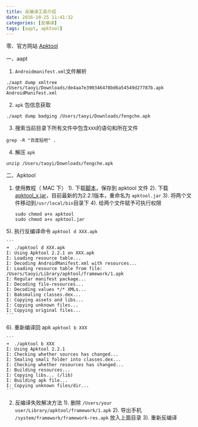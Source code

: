 ```yaml
---
title: 反编译工具介绍
date: 2016-10-25 11:41:32
categories: [反编译]
tags: [aapt, apktool]
---
```



零、官方网站
[Apktool](https://ibotpeaches.github.io/Apktool/)

一、aapt
1. ``Androidmanifest.xml``文件解析
```
./aapt dump xmltree  /Users/taoyi/Downloads/de4aa7e390346478bd6a54549d27787b.apk AndroidManifest.xml
```

<!--more-->

2. ``apk`` 包信息获取
```
./aapt dump badging /Users/taoyi/Downloads/fengche.apk
```
3. 搜索当前目录下所有文件中包含``XXX``的语句和所在文件
```
grep -R "百度贴吧" .
```
4. 解压 ``apk``
```
unzip /Users/taoyi/Downloads/fengche.apk
```



二、Apktool
1. 使用教程（ MAC 下）
1). 下载[脚本](https://raw.githubusercontent.com/iBotPeaches/Apktool/master/scripts/osx/apktool)，保存到 apktool 文件
2). 下载[apktool_x.jar](https://bitbucket.org/iBotPeaches/apktool/downloads)，目前最新的为2.2.1版本，重命名为 ``apktool.jar``
3). 将两个文件移动到``/usr/local/bin``目录下
4). 给两个文件赋予可执行权限
    ```
    sudo chmod a+x apktool
    sudo chmod a+x apktool.jar
    ```
5). 执行反编译命令
    ```
    apktool d XXX.apk
    ```

    ```
    ➜  ./apktool d XXX.apk
    I: Using Apktool 2.2.1 on XXX.apk
    I: Loading resource table...
    I: Decoding AndroidManifest.xml with resources...
    I: Loading resource table from file: /Users/taoyi/Library/apktool/framework/1.apk
    I: Regular manifest package...
    I: Decoding file-resources...
    I: Decoding values */* XMLs...
    I: Baksmaling classes.dex...
    I: Copying assets and libs...
    I: Copying unknown files...
    I: Copying original files...
    ```
6). 重新编译回 apk
    ```
    apktool b XXX
    ```

    ```
    ➜  ./apktool b XXX
    I: Using Apktool 2.2.1
    I: Checking whether sources has changed...
    I: Smaling smali folder into classes.dex...
    I: Checking whether resources has changed...
    I: Building resources...
    I: Copying libs... (/lib)
    I: Building apk file...
    I: Copying unknown files/dir...
    ```

2. 反编译失败解决方法
1). 删除 ``/Users/your user/Library/apktool/framework/1.apk``
2). 导出手机 ``/system/framework/framework-res.apk`` 放入上面目录
3). 重新反编译
